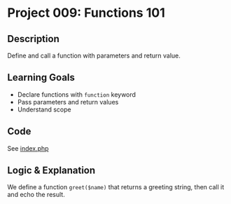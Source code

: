 # Project 009: Functions 101

## Description
Define and call a function with parameters and return value.

## Learning Goals
- Declare functions with `function` keyword
- Pass parameters and return values
- Understand scope

## Code
See [index.php](index.php)

## Logic & Explanation
We define a function `greet($name)` that returns a greeting string, then call it and echo the result.
